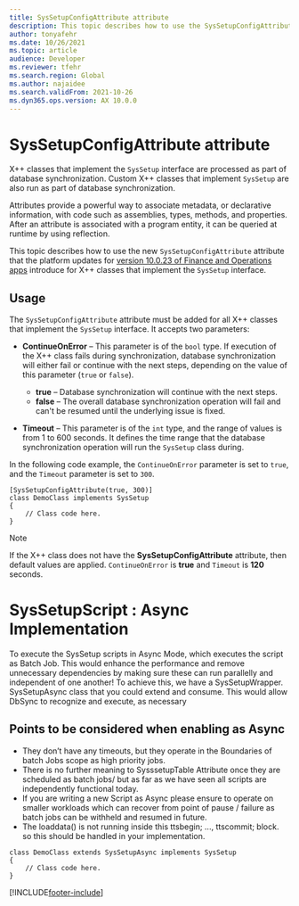 ```yaml
---
title: SysSetupConfigAttribute attribute
description: This topic describes how to use the SysSetupConfigAttribute attribute on classes that implement the SysSetup interface.
author: tonyafehr
ms.date: 10/26/2021
ms.topic: article
audience: Developer
ms.reviewer: tfehr
ms.search.region: Global
ms.author: najaidee
ms.search.validFrom: 2021-10-26
ms.dyn365.ops.version: AX 10.0.0
---
```


# SysSetupConfigAttribute attribute

X++ classes that implement the `SysSetup` interface are processed as part of database synchronization. Custom X++ classes that implement `SysSetup` are also run as part of database synchronization.

Attributes provide a powerful way to associate metadata, or declarative information, with code such as assemblies, types, methods, and properties. After an attribute is associated with a program entity, it can be queried at runtime by using reflection.

This topic describes how to use the new `SysSetupConfigAttribute` attribute that the platform updates for [version 10.0.23 of Finance and Operations apps](../get-started/whats-new-platform-updates-10-0-23.md) introduce for X++ classes that implement the `SysSetup` interface.

## Usage

The `SysSetupConfigAttribute` attribute must be added for all X++ classes that implement the `SysSetup` interface. It accepts two parameters:

+ **ContinueOnError** – This parameter is of the `bool` type. If execution of the X++ class fails during synchronization, database synchronization will either fail or continue with the next steps, depending on the value of this parameter (`true` or `false`).

    + **true** – Database synchronization will continue with the next steps.
    + **false** – The overall database synchronization operation will fail and can't be resumed until the underlying issue is fixed.

+ **Timeout** – This parameter is of the `int` type, and the range of values is from 1 to 600 seconds. It defines the time range that the database synchronization operation will run the `SysSetup` class during.

In the following code example, the `ContinueOnError` parameter is set to `true`, and the `Timeout` parameter is set to `300`.

```xpp
[SysSetupConfigAttribute(true, 300)]
class DemoClass implements SysSetup
{
    // Class code here.
}
```

> [!NOTE]
> If the X++ class does not have the **SysSetupConfigAttribute** attribute, then default values are applied. `ContinueOnError` is **true** and `Timeout` is **120** seconds.


# SysSetupScript : Async Implementation

To execute the SysSetup scripts in Async Mode, which executes the script as Batch Job. This would enhance the performance and remove unnecessary dependencies by making sure these can run parallelly and independent of one another! To achieve this, we have a SysSetupWrapper. SysSetupAsync class that you could extend and consume. This would allow DbSync to recognize and execute, as necessary

## Points to be considered when enabling as Async

 + They don’t have any timeouts, but they operate in the Boundaries of batch Jobs scope as high priority jobs.
 + There is no further meaning to SysssetupTable Attribute once they are scheduled as batch jobs/ but as far as we have seen all scripts are independently functional today.
 + If you are writing a new Script as Async please ensure to operate on smaller workloads which can recover from point of pause / failure as batch jobs can be withheld and resumed in future.
 + The loaddata() is not running inside this ttsbegin; ..., ttscommit; block. so this should be handled in your implementation.

```xpp
class DemoClass extends SysSetupAsync implements SysSetup
{
    // Class code here.
}
```

[!INCLUDE[footer-include](../../../includes/footer-banner.md)]
